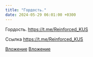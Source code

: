 ```yaml
---
title: "Гордость."
date: 2024-05-29 06:01:00 +0300
---
```


Гордость.
https://t.me/Reinforced_KUS

Ссылка
https://t.me/Reinforced_KUS

[Вложение](/assets/vk_photos/1/t7wcCI0sMhQ.jpg)
[Вложение](https://t.me/Reinforced_KUS)
